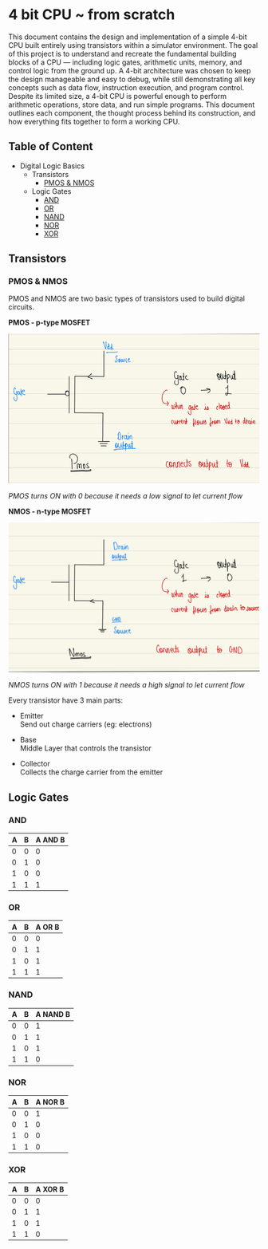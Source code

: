 # 4 bit CPU ~ from scratch

This document contains the design and implementation of a simple 4-bit CPU built entirely using transistors within a simulator environment. The goal of this project is to understand and recreate the fundamental building blocks of a CPU — including logic gates, arithmetic units, memory, and control logic from the ground up. A 4-bit architecture was chosen to keep the design manageable and easy to debug, while still demonstrating all key concepts such as data flow, instruction execution, and program control. Despite its limited size, a 4-bit CPU is powerful enough to perform arithmetic operations, store data, and run simple programs. This document outlines each component, the thought process behind its construction, and how everything fits together to form a working CPU.

## Table of Content

- Digital Logic Basics
  - Transistors
    - [PMOS & NMOS](#pmos--nmos)
  - Logic Gates
    - [AND](#and)
    - [OR](#or)
    - [NAND](#nand)
    - [NOR](#nor)
    - [XOR](#xor)

## Transistors

### PMOS & NMOS

PMOS and NMOS are two basic types of transistors used to build digital circuits.

**PMOS - p-type MOSFET**

<img src="assets/images/pmos.jpeg" alt="PMOS" height="300">

_PMOS turns ON with 0 because it needs a low signal to let current flow_

**NMOS - n-type MOSFET**

<img src="assets/images/nmos.jpeg" alt="NMOS" height="300">

_NMOS turns ON with 1 because it needs a high signal to let current flow_

Every transistor have 3 main parts:

- Emitter  
  Send out charge carriers (eg: electrons)

- Base  
  Middle Layer that controls the transistor

- Collector  
  Collects the charge carrier from the emitter

## Logic Gates

### AND

| A   | B   | A AND B |
| --- | --- | ------- |
| 0   | 0   | 0       |
| 0   | 1   | 0       |
| 1   | 0   | 0       |
| 1   | 1   | 1       |

### OR

| A   | B   | A OR B |
| --- | --- | ------ |
| 0   | 0   | 0      |
| 0   | 1   | 1      |
| 1   | 0   | 1      |
| 1   | 1   | 1      |

### NAND

| A   | B   | A NAND B |
| --- | --- | -------- |
| 0   | 0   | 1        |
| 0   | 1   | 1        |
| 1   | 0   | 1        |
| 1   | 1   | 0        |

### NOR

| A   | B   | A NOR B |
| --- | --- | ------- |
| 0   | 0   | 1       |
| 0   | 1   | 0       |
| 1   | 0   | 0       |
| 1   | 1   | 0       |

### XOR

| A   | B   | A XOR B |
| --- | --- | ------- |
| 0   | 0   | 0       |
| 0   | 1   | 1       |
| 1   | 0   | 1       |
| 1   | 1   | 0       |
